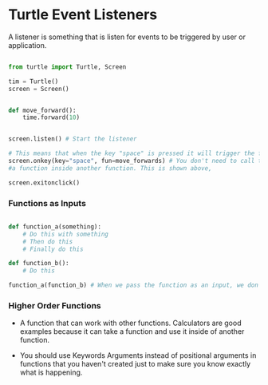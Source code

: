 # Turtle Event Listeners

A listener is something that is listen for events to be triggered by user or
application.

```python

from turtle import Turtle, Screen

tim = Turtle()
screen = Screen()


def move_forward():
    time.forward(10)


screen.listen() # Start the listener

# This means that when the key "space" is pressed it will trigger the function move_forward.
screen.onkey(key="space", fun=move_forwards) # You don't need to call the () utilizing 
#a function inside another function. This is shown above,

screen.exitonclick()
```

### Functions as Inputs

```python

def function_a(something):
    # Do this with something
    # Then do this
    # Finally do this

def function_b():
    # Do this

function_a(function_b) # When we pass the function as an input, we don't need the ().

```

### Higher Order Functions

- A function that can work with other functions. Calculators are good examples because it
can take a function and use it inside of another function.

- You should use Keywords Arguments instead of positional arguments in functions that you
haven't created just to make sure you know exactly what is happening.
